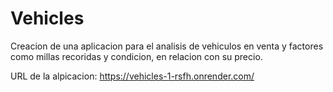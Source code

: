# Vehicles
Creacion de una aplicacion para el analisis de vehiculos en venta y factores como millas recoridas y condicion, en relacion con su precio.

URL de la alpicacion: https://vehicles-1-rsfh.onrender.com/
